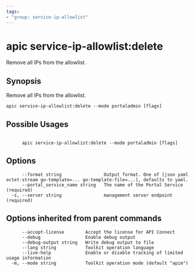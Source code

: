 ```yaml
---
tags:
- "group: service-ip-allowlist"
---
```

# apic service-ip-allowlist:delete

Remove all IPs from the allowlist.

## Synopsis

Remove all IPs from the allowlist.

```
apic service-ip-allowlist:delete --mode portaladmin [flags]
```

## Possible Usages

```

      apic service-ip-allowlist:delete --mode portaladmin [flags]

```

## Options

```
      --format string                Output format. One of [json yaml octet-stream go-template=... go-template-file=...], defaults to yaml.
      --portal_service_name string   The name of the Portal Service (required)
  -s, --server string                management server endpoint (required)
```

## Options inherited from parent commands

```
      --accept-license        Accept the license for API Connect
      --debug                 Enable debug output
      --debug-output string   Write debug output to file
      --lang string           Toolkit operation language
      --live-help             Enable or disable tracking of limited usage information
  -m, --mode string           Toolkit operation mode (default "apim")
```
